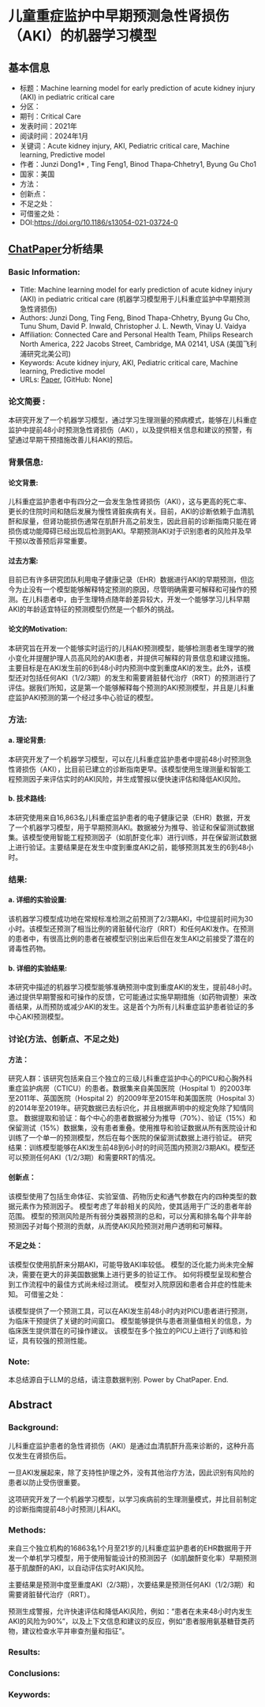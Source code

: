 # 儿童重症监护中早期预测急性肾损伤（AKI）的机器学习模型

## 基本信息
- 标题：Machine learning model for early prediction of acute kidney injury (AKI) in pediatric critical care
- 分区：
- 期刊：Critical Care
- 发表时间：2021年
- 阅读时间：2024年1月
- 关键词：Acute kidney injury, AKI, Pediatric critical care, Machine learning, Predictive model
- 作者：Junzi Dong1* , Ting Feng1, Binod Thapa‑Chhetry1, Byung Gu Cho1
- 国家：美国
- 方法：
- 创新点：
- 不足之处：
- 可借鉴之处：
- DOI:https://doi.org/10.1186/s13054-021-03724-0


## [ChatPaper](https://chatpaper.org/)分析结果

### Basic Information:
- Title: Machine learning model for early prediction of acute kidney injury (AKI) in pediatric critical care (机器学习模型用于儿科重症监护中早期预测急性肾损伤)
- Authors: Junzi Dong, Ting Feng, Binod Thapa-Chhetry, Byung Gu Cho, Tunu Shum, David P. Inwald, Christopher J. L. Newth, Vinay U. Vaidya
- Affiliation: Connected Care and Personal Health Team, Philips Research North America, 222 Jacobs Street, Cambridge, MA 02141, USA (美国飞利浦研究北美公司)
- Keywords: Acute kidney injury, AKI, Pediatric critical care, Machine learning, Predictive model
- URLs: [Paper](https://doi.org/10.1186/s13054-021-03724-0), [GitHub: None]
### 论文简要 :
本研究开发了一个机器学习模型，通过学习生理测量的预病模式，能够在儿科重症监护中提前48小时预测急性肾损伤（AKI），以及提供相关信息和建议的预警，有望通过早期干预措施改善儿科AKI的预后。
### 背景信息:
#### 论文背景: 
儿科重症监护患者中有四分之一会发生急性肾损伤（AKI），这与更高的死亡率、更长的住院时间和随后发展为慢性肾脏疾病有关。目前，AKI的诊断依赖于血清肌酐和尿量，但肾功能损伤通常在肌酐升高之前发生，因此目前的诊断指南只能在肾损伤或功能障碍已经出现后检测到AKI。早期预测AKI对于识别患者的风险并及早干预以改善预后非常重要。
#### 过去方案: 
目前已有许多研究团队利用电子健康记录（EHR）数据进行AKI的早期预测，但迄今为止没有一个模型能够解释特定预测的原因，尽管明确需要可解释和可操作的预测。在儿科患者中，由于生理特点随年龄差异较大，开发一个能够学习儿科早期AKI的年龄适宜特征的预测模型仍然是一个额外的挑战。
#### 论文的Motivation: 
本研究旨在开发一个能够实时运行的儿科AKI预测模型，能够检测患者生理学的微小变化并提醒护理人员高风险的AKI患者，并提供可解释的背景信息和建议措施。主要目标是在AKI发生前的6到48小时内预测中度到重度AKI的发生。此外，该模型还对包括任何AKI（1/2/3期）的发生和需要肾脏替代治疗（RRT）的预测进行了评估。据我们所知，这是第一个能够解释每个预测的AKI预测模型，并且是儿科重症监护AKI预测的第一个经过多中心验证的模型。
### 方法:
#### a. 理论背景:

本研究开发了一个机器学习模型，可以在儿科重症监护患者中提前48小时预测急性肾损伤（AKI），比目前已建立的诊断指南更早。该模型使用生理测量和智能工程预测因子来评估实时的AKI风险，并生成警报以便快速评估和降低AKI风险。
#### b. 技术路线:

本研究使用来自16,863名儿科重症监护患者的电子健康记录（EHR）数据，开发了一个机器学习模型，用于早期预测AKI。数据被分为推导、验证和保留测试数据集。该模型使用智能工程预测因子（如肌酐变化率）进行训练，并在保留测试数据上进行验证。主要结果是在发生中度到重度AKI之前，能够预测其发生的6到48小时。
### 结果:
#### a. 详细的实验设置:

该机器学习模型成功地在常规标准检测之前预测了2/3期AKI，中位提前时间为30小时。该模型还预测了相当比例的肾脏替代治疗（RRT）和任何AKI发作。在预测的患者中，有很高比例的患者在被模型识别出来后但在发生AKI之前接受了潜在的肾毒性药物。
#### b. 详细的实验结果:

本研究中描述的机器学习模型能够准确预测中度到重度AKI的发生，提前48小时。通过提供早期警报和可操作的反馈，它可能通过实施早期措施（如药物调整）来改善结果，从而预防或减少AKI的发生。这是首个为所有儿科重症监护患者验证的多中心AKI预测模型。

### 讨论(方法、创新点、不足之处)
#### 方法：

研究人群：该研究包括来自三个独立的三级儿科重症监护中心的PICU和心胸外科重症监护病房（CTICU）的患者。数据集来自美国医院（Hospital 1）的2003年至2011年、英国医院（Hospital 2）的2009年至2015年和美国医院（Hospital 3）的2014年至2019年。研究数据已去标识化，并且根据声明中的规定免除了知情同意。
数据提取和验证：每个中心的患者数据被分为推导（70%）、验证（15%）和保留测试（15%）数据集，没有患者重叠。使用推导和验证数据从所有医院设计和训练了一个单一的预测模型，然后在每个医院的保留测试数据上进行验证。
研究结果：训练模型能够在AKI发生前48到6小时的时间范围内预测2/3期AKI。模型还可以预测任何AKI（1/2/3期）和需要RRT的情况。
#### 创新点：

该模型使用了包括生命体征、实验室值、药物历史和通气参数在内的四种类型的数据元素作为预测因子。
模型考虑了年龄相关的风险，使其适用于广泛的患者年龄范围。
模型的预测风险是所有弱分类器预测的总和，可以分离和排名每个非年龄预测因子对每个预测的贡献，从而使AKI风险预测对用户透明和可解释。
#### 不足之处：

该模型仅使用肌酐来分期AKI，可能导致AKI率较低。
模型的泛化能力尚未完全解决，需要在更大的非美国数据集上进行更多的验证工作。
如何将模型呈现和整合到工作流程中的最佳方式尚未经过测试。
模型对入院原因和患者合并症的性能未知。
可借鉴之处：

该模型提供了一个预测工具，可以在AKI发生前48小时内对PICU患者进行预测，为临床干预提供了关键的时间窗口。
模型能够提供与患者测量值相关的信息，为临床医生提供潜在的可操作建议。
该模型在多个独立的PICU上进行了训练和验证，具有较强的预测性能。


### Note:
本总结源自于LLM的总结，请注意数据判别. Power by ChatPaper. End.



## Abstract
### Background:
儿科重症监护患者的急性肾损伤（AKI）是通过血清肌酐升高来诊断的，这种升高仅发生在肾损伤后。

一旦AKI发展起来，除了支持性护理之外，没有其他治疗方法，因此识别有风险的患者以防止受伤很重要。

这项研究开发了一个机器学习模型，以学习疾病前的生理测量模式，并比目前制定的诊断指南提前48小时预测儿科AKI。

### Methods:
来自三个独立机构的16863名1个月至21岁的儿科重症监护患者的EHR数据用于开发一个单机学习模型，用于使用智能设计的预测因子（如肌酸酐变化率）早期预测基于肌酸酐的AKI，以自动评估实时AKI风险。

主要结果是预测中度至重度AKI（2/3期），次要结果是预测任何AKI（1/2/3期）和需要肾脏替代治疗（RRT）。

预测生成警报，允许快速评估和降低AKI风险，例如：“患者在未来48小时内发生AKI的风险为90%”，以及上下文信息和建议的反应，例如“患者服用氨基糖苷类药物，建议检查水平并审查剂量和指征”。

### Results: 

### Conclusions:


### Keywords:


















